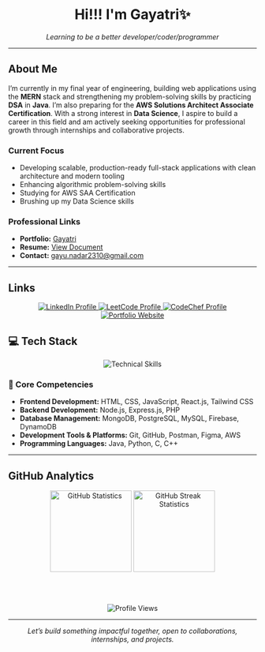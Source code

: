 <h1 align="center">Hi!!! I'm Gayatri✨</h1>

<p align="center">
  <em>Learning to be a better developer/coder/programmer</em>
</p>

---

## About Me

I’m currently in my final year of engineering, building web applications using the **MERN** stack and strengthening my problem-solving skills by practicing **DSA** in **Java**. I’m also preparing for the **AWS Solutions Architect Associate Certification**. With a strong interest in **Data Science**, I aspire to build a career in this field and am actively seeking opportunities for professional growth through internships and collaborative projects.

### Current Focus

-   Developing scalable, production-ready full-stack applications with clean architecture and modern tooling
-   Enhancing algorithmic problem-solving skills
-   Studying for AWS SAA Certification
-   Brushing up my Data Science skills

### Professional Links

-   **Portfolio:** [Gayatri](https://grn-portfolio.vercel.app/)
-   **Resume:** [View Document](https://drive.google.com/file/d/1FDOivqktSSalvm_IobbT3WPOWb6Sfeet/view)
-   **Contact:** [gayu.nadar2310@gmail.com](mailto:gayu.nadar2310@gmail.com)

---

## Links

<p align="center">
  <a href="https://www.linkedin.com/in/gayatri-nadar-570b76264/" target="_blank">
    <img src="https://img.shields.io/badge/LinkedIn-0077B5?style=for-the-badge&logo=linkedin&logoColor=white" alt="LinkedIn Profile" />
  </a>
  <a href="https://leetcode.com/u/gayu_nadar2310/" target="_blank">
    <img src="https://img.shields.io/badge/LeetCode-FFA116?style=for-the-badge&logo=leetcode&logoColor=white" alt="LeetCode Profile" />
  </a>
  <a href="https://www.codechef.com/users/gayatrinadar" target="_blank">
    <img src="https://img.shields.io/badge/CodeChef-5B4638?style=for-the-badge&logo=codechef&logoColor=white" alt="CodeChef Profile" />
  </a>
  <a href="https://grn-portfolio.vercel.app/" target="_blank">
    <img src="https://img.shields.io/badge/Portfolio-303030?style=for-the-badge&logoColor=white" alt="Portfolio Website" />
  </a>
</p>

## 💻 Tech Stack

<p align="center">
  <img src="https://skillicons.dev/icons?i=html,css,js,react,nodejs,express,php,mongodb,postgres,mysql,firebase,dynamodb,tailwind,git,github,postman,figma,aws,java,py,c,cpp&perline=7" alt="Technical Skills" />
</p>

### 🔹 Core Competencies

-   **Frontend Development:** HTML, CSS, JavaScript, React.js, Tailwind CSS  
-   **Backend Development:** Node.js, Express.js, PHP  
-   **Database Management:** MongoDB, PostgreSQL, MySQL, Firebase, DynamoDB  
-   **Development Tools & Platforms:** Git, GitHub, Postman, Figma, AWS  
-   **Programming Languages:** Java, Python, C, C++  

---

## GitHub Analytics

<div align="center">
  
<img src="https://github-readme-stats.vercel.app/api?username=gayurn2310&show_icons=true&theme=tokyonight&count_private=true&hide_border=true" height="165" alt="GitHub Statistics" />

<img src="https://github-readme-streak-stats.herokuapp.com/?user=gayurn2310&theme=tokyonight&hide_border=true" height="165" alt="GitHub Streak Statistics" />

<br><br>

<img src="https://komarev.com/ghpvc/?username=gayurn2310&label=Profile%20Views&color=0e75b6&style=flat" alt="Profile Views" />

</div>


---

<p align="center">
  <em>Let’s build something impactful together, open to collaborations, internships, and projects.</em>
</p>
